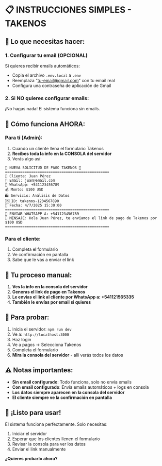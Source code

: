 # 📋 INSTRUCCIONES SIMPLES - TAKENOS

## 🎯 **Lo que necesitas hacer:**

### 1. **Configurar tu email (OPCIONAL)**
Si quieres recibir emails automáticos:
- Copia el archivo `.env.local` a `.env`
- Reemplaza "tu-email@gmail.com" con tu email real
- Configura una contraseña de aplicación de Gmail

### 2. **Si NO quieres configurar emails:**
¡No hagas nada! El sistema funciona sin emails.

## 🚀 **Cómo funciona AHORA:**

### **Para ti (Admin):**
1. Cuando un cliente llena el formulario Takenos
2. **Recibes toda la info en la CONSOLA del servidor**
3. Verás algo así:

```
🚨 NUEVA SOLICITUD DE PAGO TAKENOS 🚨
================================================
👤 Cliente: Juan Pérez
📧 Email: juan@email.com
📱 WhatsApp: +541123456789
💰 Monto: $100 USD
🛍️ Servicio: Análisis de Datos
🆔 ID: takenos-1234567890
📅 Fecha: 4/7/2025 15:30:00
================================================
📱 ENVIAR WHATSAPP A: +541123456789
💬 MENSAJE: Hola Juan Pérez, te enviamos el link de pago de Takenos por $100 USD
================================================
```

### **Para el cliente:**
1. Completa el formulario
2. Ve confirmación en pantalla
3. Sabe que le vas a enviar el link

## 📱 **Tu proceso manual:**

1. **Ves la info en la consola del servidor**
2. **Generas el link de pago en Takenos**
3. **Le envías el link al cliente por WhatsApp a: +541121565335**
4. **También le envías por email si quieres**

## 🔧 **Para probar:**

1. Inicia el servidor: `npm run dev`
2. Ve a: `http://localhost:3000`
3. Haz login
4. Ve a pagos → Selecciona Takenos
5. Completa el formulario
6. **Mira la consola del servidor** - allí verás todos los datos

## ⚠️ **Notas importantes:**

- **Sin email configurado**: Todo funciona, solo no envía emails
- **Con email configurado**: Envía emails automáticos + logs en consola
- **Los datos siempre aparecen en la consola del servidor**
- **El cliente siempre ve la confirmación en pantalla**

## 🎉 **¡Listo para usar!**

El sistema funciona perfectamente. Solo necesitas:
1. Iniciar el servidor
2. Esperar que los clientes llenen el formulario
3. Revisar la consola para ver los datos
4. Enviar el link manualmente

**¿Quieres probarlo ahora?**
